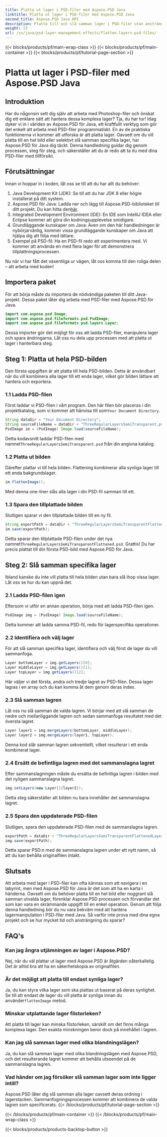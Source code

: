 ```yaml
---
title: Platta ut lager i PSD-filer med Aspose.PSD Java
linktitle: Platta ut lager i PSD-filer med Aspose.PSD Java
second_title: Aspose.PSD Java API
description: Platta till och slå samman lager i PSD-filer utan ansträngning med Aspose.PSD för Java. Följ denna steg-för-steg-guide för att förenkla din PSD-filhantering.
weight: 13
url: /sv/java/psd-layer-management-effects/flatten-layers-psd-files/
---
```


{{< blocks/products/pf/main-wrap-class >}}
{{< blocks/products/pf/main-container >}}
{{< blocks/products/pf/tutorial-page-section >}}

# Platta ut lager i PSD-filer med Aspose.PSD Java

## Introduktion

Har du någonsin sett dig själv att arbeta med Photoshop-filer och önskat dig ett enklare sätt att hantera dessa komplexa lager? Tja, du har tur! Idag dyker vi in i världen av Aspose.PSD för Java, ett kraftfullt verktyg som gör det enkelt att arbeta med PSD-filer programmatiskt. En av de praktiska funktionerna vi kommer att utforska är att platta lager. Oavsett om du vill platta till en hel bild eller selektivt slå samman specifika lager, har Aspose.PSD för Java dig täckt. Denna handledning guidar dig genom processen, steg för steg, och säkerställer att du är redo att ta itu med dina PSD-filer med tillförsikt.

## Förutsättningar

Innan vi hoppar in i koden, låt oss se till att du har allt du behöver:

1. Java Development Kit (JDK): Se till att du har JDK 8 eller högre installerat på ditt system.
2.  Aspose.PSD för Java: Ladda ner och lägg till Aspose.PSD-biblioteket till ditt projekt. Du kan hitta den[här](https://releases.aspose.com/psd/java/).
3. Integrated Development Environment (IDE): En IDE som IntelliJ IDEA eller Eclipse kommer att göra din kodningsupplevelse smidigare.
4. Grundläggande kunskaper om Java: Även om den här handledningen är nybörjarvänlig, kommer vissa grundläggande kunskaper om Java att hjälpa dig att följa med lättare.
5. Exempel på PSD-fil: Ha en PSD-fil redo att experimentera med. Vi kommer att använda en med flera lager för att demonstrera tillplattningsprocessen.

Nu när vi har fått det väsentliga ur vägen, låt oss komma till den roliga delen – att arbeta med koden!

## Importera paket

För att börja måste du importera de nödvändiga paketen till ditt Java-projekt. Dessa paket låter dig arbeta med PSD-filer med Aspose.PSD för Java.

```java
import com.aspose.psd.Image;
import com.aspose.psd.fileformats.psd.PsdImage;
import com.aspose.psd.fileformats.psd.layers.Layer;
```

Dessa importer gör det möjligt för oss att ladda PSD-filer, manipulera lager och spara ändringarna. Låt oss nu dela upp processen med att platta ut lager i hanterbara steg.

## Steg 1: Platta ut hela PSD-bilden

Den första uppgiften är att platta till hela PSD-bilden. Detta är användbart när du vill kombinera alla lager till ett enda lager, vilket gör bilden lättare att hantera och exportera.

### 1.1 Ladda PSD-filen

 Först laddar vi PSD-filen i vårt program. Den här filen bör placeras i din projektkatalog, som vi kommer att hänvisa till som`Your Document Directory`.

```java
String dataDir = "Your Document Directory";
String sourceFileName = dataDir + "ThreeRegularLayersSemiTransparent.psd";
PsdImage im = (PsdImage) Image.load(sourceFileName);
```

Detta kodavsnitt laddar PSD-filen med namnet`ThreeRegularLayersSemiTransparent.psd` från din angivna katalog.

### 1.2 Platta ut bilden

Därefter plattar vi till hela bilden. Flattening kombinerar alla synliga lager till ett enda bakgrundslager.

```java
im.flattenImage();
```

Med denna one-liner slås alla lager i din PSD-fil samman till ett.

### 1.3 Spara den tillplattade bilden

Slutligen sparar vi den tillplattade bilden till en ny fil.

```java
String exportPath = dataDir + "ThreeRegularLayersSemiTransparentFlattened.psd";
im.save(exportPath);
```

 Detta sparar den tillplattade PSD-filen under det nya namnet`ThreeRegularLayersSemiTransparentFlattened.psd`. Grattis! Du har precis plattat till din första PSD-bild med Aspose.PSD för Java.

## Steg 2: Slå samman specifika lager

Ibland kanske du inte vill platta till hela bilden utan bara slå ihop vissa lager. Låt oss se hur du kan uppnå det.

### 2.1 Ladda PSD-filen igen

Eftersom vi utför en annan operation, börja med att ladda PSD-filen igen.

```java
PsdImage img = (PsdImage) Image.load(sourceFileName);
```

Detta kommer att ladda samma PSD-fil, redo för lagerspecifika operationer.

### 2.2 Identifiera och välj lager

För att slå samman specifika lager, identifiera och välj först de lager du vill sammanfoga.

```java
Layer bottomLayer = img.getLayers()[0];
Layer middleLayer = img.getLayers()[1];
Layer topLayer = img.getLayers()[2];
```

Här väljer vi det första, andra och tredje lagret av PSD-filen. Dessa lager lagras i en array och du kan komma åt dem genom deras index.

### 2.3 Slå samman lagren

Låt oss nu slå samman de valda lagren. Vi börjar med att slå samman de nedre och mellanliggande lagren och sedan sammanfoga resultatet med det översta lagret.

```java
Layer layer1 = img.mergeLayers(bottomLayer, middleLayer);
Layer layer2 = img.mergeLayers(layer1, topLayer);
```

Denna kod slår samman lagren sekventiellt, vilket resulterar i ett enda kombinerat lager.

### 2.4 Ersätt de befintliga lagren med det sammanslagna lagret

Efter sammanslagningen måste du ersätta de befintliga lagren i bilden med det nyligen sammanslagna lagret.

```java
img.setLayers(new Layer[]{layer2});
```

Detta steg säkerställer att bilden nu bara innehåller det sammanslagna lagret.

### 2.5 Spara den uppdaterade PSD-filen

Slutligen, spara den uppdaterade PSD-filen med de sammanslagna lagren.

```java
exportPath = dataDir + "ThreeRegularLayersSemiTransparentFlattenedLayerByLayer.psd";
img.save(exportPath);
```

Detta sparar PSD:n med de sammanslagna lagren under ett nytt namn, så att du kan behålla originalfilen intakt.

## Slutsats

Att arbeta med lager i PSD-filer kan ofta kännas som att navigera i en labyrint, men med Aspose.PSD för Java är det som att ha en karta i händerna. Oavsett om du behöver platta till en hel bild eller noggrant slå samman utvalda lager, förenklar Aspose.PSD processen och förvandlar det som kan vara en skrämmande uppgift till en enkel operation. Genom att följa denna handledning bör du nu vara bekväm med att hantera lagermanipulation i PSD-filer med Java. Så varför inte prova med dina egna projekt och se hur mycket tid och ansträngning du sparar?

## FAQ's

### Kan jag ångra utjämningen av lager i Aspose.PSD?  
Nej, när du väl plattar ut lager med Aspose.PSD är åtgärden oåterkallelig. Det är alltid bra att ha en säkerhetskopia av originalfilen.

### Är det möjligt att platta till endast synliga lager?  
 Ja, du kan styra vilka lager som ska plattas ut baserat på deras synlighet. Se till att endast de lager du vill platta är synliga innan du använder`flattenImage` metod.

### Minskar utplattande lager filstorleken?  
Att platta till lager kan minska filstorleken, särskilt om det finns många komplexa lager. Den exakta minskningen beror dock på innehållet i lagren.

### Kan jag slå samman lager med olika blandningslägen?  
Ja, du kan slå samman lager med olika blandningslägen med Aspose.PSD, och det resulterande lagret kommer att behålla utseendet på de sammanslagna lagren.

### Vad händer om jag försöker slå samman lager som inte ligger intill?  
Aspose.PSD låter dig slå samman alla lager oavsett deras ordning i lagerstacken. Sammanfogningsprocessen kommer att kombinera de valda lagren som specificerats.
{{< /blocks/products/pf/tutorial-page-section >}}

{{< /blocks/products/pf/main-container >}}
{{< /blocks/products/pf/main-wrap-class >}}

{{< blocks/products/products-backtop-button >}}
